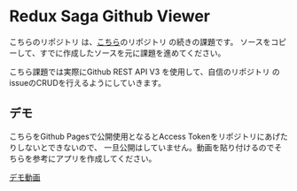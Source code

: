 # Redux Saga Github Viewer

こちらのリポジトリ は、[こちら](https://github.com/version-1/redux-github-viewer)のリポジトリ の続きの課題です。
ソースをコピーして、すでに作成したソースを元に課題を進めてください。

こちら課題では実際にGithub REST API V3 を使用して、自信のリポジトリ のissueのCRUDを行えるようにしていきます。

## デモ

こちらをGithub Pagesで公開使用となるとAccess Tokenをリポジトリにあげたりしないとできないので、
一旦公開はしていません。動画を貼り付けるのでそちらを参考にアプリを作成してください。

[デモ動画](https://youtu.be/IgqB1A6PJTY)
